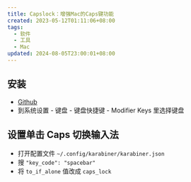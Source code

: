 ```yaml
---
title: Capslock：增强Mac的Caps键功能
created: 2023-05-12T01:11:06+08:00
tags:
  - 软件
  - 工具
  - Mac
updated: 2024-08-05T23:00:01+08:00
---
```


## 安装

- [Github](https://github.com/Vonng/Capslock)
- 到系统设置 - 键盘 - 键盘快捷键 - Modifier Keys 里选择键盘

## 设置单击 Caps 切换输入法

- 打开配置文件 `~/.config/karabiner/karabiner.json`
- 搜 `"key_code": "spacebar"`
- 将 `to_if_alone` 值改成 `caps_lock`
